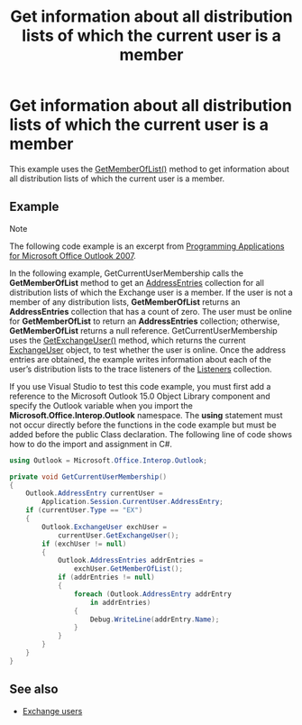 ﻿---
title: Get information about all distribution lists of which the current user is a member
TOCTitle: Get information about all distribution lists of which the current user is a member
ms:assetid: c5be6aa8-8d85-463e-a377-2a4d57e2106b
ms:mtpsurl: https://msdn.microsoft.com/en-us/library/Ff184638(v=office.15)
ms:contentKeyID: 55119836
ms.date: 07/24/2014
mtps_version: v=office.15
---

# Get information about all distribution lists of which the current user is a member

This example uses the [GetMemberOfList()](https://msdn.microsoft.com/en-us/library/bb623397\(v=office.15\)) method to get information about all distribution lists of which the current user is a member.

## Example

> [!NOTE] 
> The following code example is an excerpt from [Programming Applications for Microsoft Office Outlook 2007](https://www.amazon.com/gp/product/0735622493?ie=UTF8&tag=msmsdn-20&linkCode=as2&camp=1789&creative=9325&creativeASIN=0735622493).

In the following example, GetCurrentUserMembership calls the **GetMemberOfList** method to get an [AddressEntries](https://msdn.microsoft.com/en-us/library/bb647650\(v=office.15\)) collection for all distribution lists of which the Exchange user is a member. If the user is not a member of any distribution lists, **GetMemberOfList** returns an **AddressEntries** collection that has a count of zero. The user must be online for **GetMemberOfList** to return an **AddressEntries** collection; otherwise, **GetMemberOfList** returns a null reference. GetCurrentUserMembership uses the [GetExchangeUser()](https://msdn.microsoft.com/en-us/library/bb645260\(v=office.15\)) method, which returns the current [ExchangeUser](https://msdn.microsoft.com/en-us/library/bb609574\(v=office.15\)) object, to test whether the user is online. Once the address entries are obtained, the example writes information about each of the user’s distribution lists to the trace listeners of the [Listeners](http://msdn.microsoft.com/en-us/library/system.diagnostics.debug.listeners.aspx) collection.

If you use Visual Studio to test this code example, you must first add a reference to the Microsoft Outlook 15.0 Object Library component and specify the Outlook variable when you import the **Microsoft.Office.Interop.Outlook** namespace. The **using** statement must not occur directly before the functions in the code example but must be added before the public Class declaration. The following line of code shows how to do the import and assignment in C\#.

```csharp
using Outlook = Microsoft.Office.Interop.Outlook;
```


```csharp
private void GetCurrentUserMembership()
{
    Outlook.AddressEntry currentUser =
        Application.Session.CurrentUser.AddressEntry;
    if (currentUser.Type == "EX")
    {
        Outlook.ExchangeUser exchUser =
            currentUser.GetExchangeUser();
        if (exchUser != null)
        {
            Outlook.AddressEntries addrEntries =
                exchUser.GetMemberOfList();
            if (addrEntries != null)
            {
                foreach (Outlook.AddressEntry addrEntry
                    in addrEntries)
                {
                    Debug.WriteLine(addrEntry.Name);
                }
            }
        }
    }
}
```

## See also

- [Exchange users](exchange-users.md)

